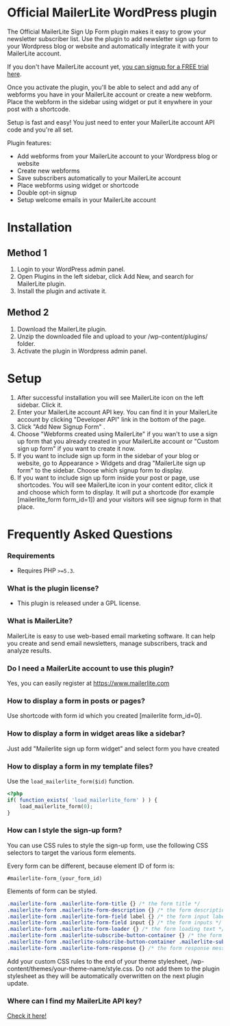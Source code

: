 # Official MailerLite WordPress plugin

The Official MailerLite Sign Up Form plugin makes it easy to grow your newsletter subscriber list. Use the plugin to add newsletter sign up form to your Wordpress blog or website and automatically integrate it with your MailerLite account.

If you don't have MailerLite account yet, [you can signup for a FREE trial here](https://www.mailerlite.com/).

Once you activate the plugin, you'll be able to select and add any of webforms you have in your MailerLite account or create a new webform. Place the webform in the sidebar using widget or put it enywhere in your post with a shortcode.

Setup is fast and easy! You just need to enter your MailerLite account API code and you're all set.

Plugin features:

* Add webforms from your MailerLite account to your Wordpress blog or website
* Create new webforms
* Save subscribers automatically to your MailerLite account
* Place webforms using widget or shortcode
* Double opt-in signup
* Setup welcome emails in your MailerLite account

# Installation

## Method 1

1. Login to your WordPress admin panel.
2. Open Plugins in the left sidebar, click Add New, and search for MailerLite plugin.
3. Install the plugin and activate it.

## Method 2

1. Download the MailerLite plugin.
2. Unzip the downloaded file and upload to your /wp-content/plugins/ folder.
3. Activate the plugin in Wordpress admin panel.

# Setup

1. After successful installation you will see MailerLite icon on the left sidebar. Click it.
2. Enter your MailerLite account API key. You can find it in your MailerLite account by clicking "Developer API" link in the bottom of the page.
3. Click "Add New Signup Form" .
4. Choose "Webforms created using MailerLite" if you wan't to use a sign up form that you already created in your MailerLite account or "Custom sign up form" if you want to create it now.
5. If you want to include sign up form in the sidebar of your blog or website, go to Appearance > Widgets and drag "MailerLite sign up form" to the sidebar. Choose which signup form to display.
6. If you want to include sign up form inside your post or page, use shortcodes. You will see MailerLite icon in your content editor, click it and choose which form to display. It will put a shortcode (for example [mailerlite_form form_id=1]) and your visitors will see signup form in that place.


# Frequently Asked Questions

### Requirements

* Requires PHP `>=5.3`.

### What is the plugin license?

* This plugin is released under a GPL license.

### What is MailerLite?
MailerLite is easy to use web-based email marketing software. It can help you create and send email newsletters, manage subscribers, track and analyze results.

### Do I need a MailerLite account to use this plugin?
Yes, you can easily register at https://www.mailerlite.com

### How to display a form in posts or pages?
Use shortcode with form id which you created [mailerlite form_id=0].

### How to display a form in widget areas like a sidebar?
Just add "Mailerlite sign up form widget" and select form you have created

### How to display a form in my template files?

Use the `load_mailerlite_form($id)` function.

```php
<?php
if( function_exists( 'load_mailerlite_form' ) ) {
    load_mailerlite_form(0);
}
```

### How can I style the sign-up form?

You can use CSS rules to style the sign-up form, use the following CSS selectors to target the various form elements.

Every form can be different, because element ID of form is:

`#mailerlite-form_(your_form_id)`

Elements of form can be styled.

```css
.mailerlite-form .mailerlite-form-title {} /* the form title */
.mailerlite-form .mailerlite-form-description {} /* the form description */
.mailerlite-form .mailerlite-form-field label {} /* the form input label */
.mailerlite-form .mailerlite-form-field input {} /* the form inputs */
.mailerlite-form .mailerlite-form-loader {} /* the form loading text */
.mailerlite-form .mailerlite-subscribe-button-container {} /* the form button container */
.mailerlite-form .mailerlite-subscribe-button-container .mailerlite-subscribe-submit {} /* the form submit button */
.mailerlite-form .mailerlite-form-response {} /* the form response message */
```

Add your custom CSS rules to the end of your theme stylesheet, /wp-content/themes/your-theme-name/style.css. Do not add them to the plugin stylesheet as they will be automatically overwritten on the next plugin update.

### Where can I find my MailerLite API key?

[Check it here!](http://mailerlite.helpscoutdocs.com/article/12-does-mailerlite-offer-an-api "Check it here!")
